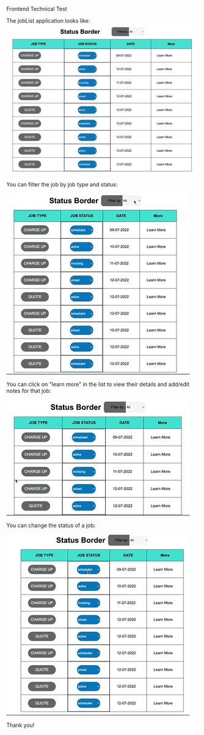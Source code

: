 Frontend Technical Test

The jobList application looks like:
![image](https://github.com/2005lya/2005lya/blob/main/Screen%20Shot%202022-09-08%20at%201.26.37%20PM.png)

You can filter the job by job type and status:  

![image](https://github.com/2005lya/2005lya/blob/main/03.gif)

You can click on "learn more" in the list to view their details and add/edit notes for that job:  

![image](https://github.com/2005lya/2005lya/blob/main/04.gif)

You can change the status of a job:  

![image](https://github.com/2005lya/2005lya/blob/main/02.gif)

Thank you!
 
